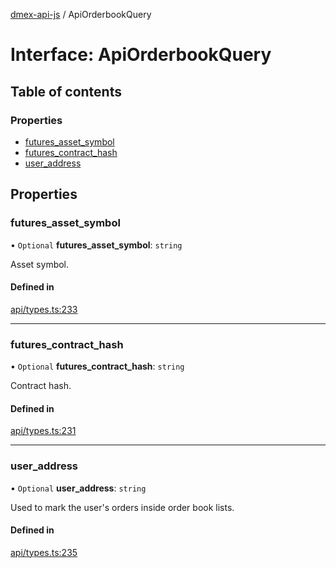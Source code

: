 [dmex-api-js](../README.md) / ApiOrderbookQuery

# Interface: ApiOrderbookQuery

## Table of contents

### Properties

- [futures\_asset\_symbol](ApiOrderbookQuery.md#futures_asset_symbol)
- [futures\_contract\_hash](ApiOrderbookQuery.md#futures_contract_hash)
- [user\_address](ApiOrderbookQuery.md#user_address)

## Properties

### futures\_asset\_symbol

• `Optional` **futures\_asset\_symbol**: `string`

Asset symbol.

#### Defined in

[api/types.ts:233](https://github.com/dmex-app/node-api-js/blob/70d7108/src/api/types.ts#L233)

___

### futures\_contract\_hash

• `Optional` **futures\_contract\_hash**: `string`

Contract hash.

#### Defined in

[api/types.ts:231](https://github.com/dmex-app/node-api-js/blob/70d7108/src/api/types.ts#L231)

___

### user\_address

• `Optional` **user\_address**: `string`

Used to mark the user's orders inside order book lists.

#### Defined in

[api/types.ts:235](https://github.com/dmex-app/node-api-js/blob/70d7108/src/api/types.ts#L235)
